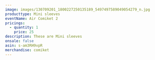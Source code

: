 ```yaml
---
image: images/130709201_1800227250135189_5497497589049054279_n.jpg
producttype: Mini sleeves
eventName: Air Comiket 2
pricings:
  - quantity: 1
    price: 25
description: These are Mini sleeves
onsale: false
asin: s-am3RH9vpR
merchandise: comiket
---
```

